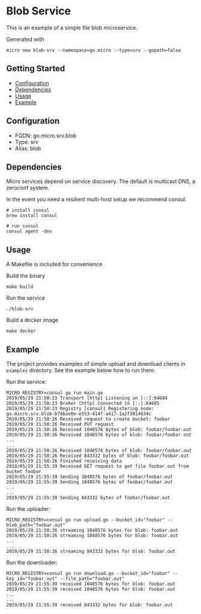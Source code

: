 # Blob Service

This is an example of a simple file blob microservice.

Generated with

```
micro new blob-srv --namespace=go.micro --type=srv --gopath=false
```

## Getting Started

- [Configuration](#configuration)
- [Dependencies](#dependencies)
- [Usage](#usage)
- [Example](#example)

## Configuration

- FQDN: go.micro.srv.blob
- Type: srv
- Alias: blob

## Dependencies

Micro services depend on service discovery. The default is multicast DNS, a zeroconf system.

In the event you need a resilient multi-host setup we recommend consul.

```
# install consul
brew install consul

# run consul
consul agent -dev
```

## Usage

A Makefile is included for convenience

Build the binary

```
make build
```

Run the service
```
./blob-srv
```

Build a docker image
```
make docker
```

## Example

The project provides examples of simple upload and download clients in `examples` directory. See the example below how to run them:

Run the service:
```shell
MICRO_REGISTRY=consul go run main.go
2019/05/29 21:50:23 Transport [http] Listening on [::]:64684
2019/05/29 21:50:23 Broker [http] Connected to [::]:64685
2019/05/29 21:50:23 Registry [consul] Registering node: go.micro.srv.blob-b78bae8e-e553-414f-a417-1a2f3014634c
2019/05/29 21:50:26 Received request to create bucket: foobar
2019/05/29 21:50:26 Received PUT request
2019/05/29 21:50:26 Received 1048576 bytes of blob: foobar/foobar.out
2019/05/29 21:50:26 Received 1048576 bytes of blob: foobar/foobar.out
...
...
2019/05/29 21:50:26 Received 1048576 bytes of blob: foobar/foobar.out
2019/05/29 21:50:26 Received 843332 bytes of blob: foobar/foobar.out
2019/05/29 21:50:26 Finished receiving data
2019/05/29 21:55:39 Received GET request to get file foobar.out from bucket foobar
2019/05/29 21:55:39 Sending 1048576 bytes of foobar/foobar.out
2019/05/29 21:55:39 Sending 1048576 bytes of foobar/foobar.out
...
...
2019/05/29 21:55:39 Sending 843332 bytes of foobar/foobar.out
```

Run the uploader:
```shell
MICRO_REGISTRY=consul go run upload.go --bucket_id="foobar" --blob_path="foobar.out"
2019/05/29 21:50:26 streaming 1048576 bytes for blob: foobar.out
2019/05/29 21:50:26 streaming 1048576 bytes for blob: foobar.out
...
...
2019/05/29 21:50:26 streaming 843332 bytes for blob: foobar.out
```

Run the downloader:
```shell
MICRO_REGISTRY=consul go run download.go --bucket_id="foobar" --key_id="foobar.out" --file_path="foobar.out"
2019/05/29 21:55:39 received 1048576 bytes for blob: foobar.out
2019/05/29 21:55:39 received 1048576 bytes for blob: foobar.out
...
...
2019/05/29 21:55:39 received 843332 bytes for blob: foobar.out
```
